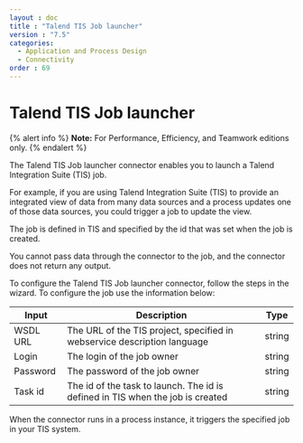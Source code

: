 ```yaml
---
layout : doc
title : "Talend TIS Job launcher"
version : "7.5"
categories:
  - Application and Process Design
  - Connectivity
order : 69
---
```

# Talend TIS Job launcher

{% alert info %}
**Note:** For Performance, Efficiency, and Teamwork editions only.
{% endalert %}

The Talend TIS Job launcher connector enables you to launch a Talend Integration Suite (TIS) job.

For example, if you are using Talend Integration Suite (TIS) to provide an integrated view of data from many data sources and a process updates one of those data sources, you could trigger a job to update the view.

The job is defined in TIS and specified by the id that was set when the job is created.

You cannot pass data through the connector to the job, and the connector does not return any output.

To configure the Talend TIS Job launcher connector, follow the steps in the wizard. To configure the job use the information below:

| Input  | Description  | Type  |
| ------ | ------------ | ----- | 
| WSDL URL  | The URL of the TIS project, specified in webservice description language  | string  | 
| Login  | The login of the job owner  | string  |
| Password  | The password of the job owner  | string  | 
| Task id  | The id of the task to launch. The id is defined in TIS when the job is created  | string  |

  
When the connector runs in a process instance, it triggers the specified job in your TIS system.
